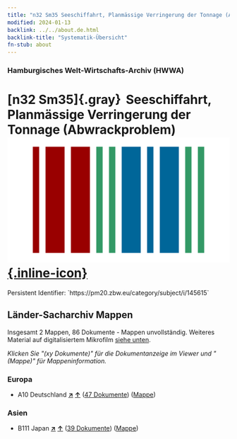 ```yaml
---
title: "n32 Sm35 Seeschiffahrt, Planmässige Verringerung der Tonnage (Abwrackproblem)"
modified: 2024-01-13
backlink: ../../about.de.html
backlink-title: "Systematik-Übersicht"
fn-stub: about
---
```


### Hamburgisches Welt-Wirtschafts-Archiv (HWWA)

# [n32 Sm35]{.gray}&#8201; Seeschiffahrt, Planmässige Verringerung der Tonnage (Abwrackproblem) &#160; [![Wikidata](/images/Wikidata-logo.svg "Wikidata"){.inline-icon}](http://www.wikidata.org/entity/Q104711198)

<div class="hint">Persistent Identifier: `https://pm20.zbw.eu/category/subject/i/145615`</div>







## Länder-Sacharchiv Mappen






Insgesamt 2 Mappen, 86 Dokumente - Mappen unvollständig. Weiteres Material auf digitalisiertem Mikrofilm [siehe unten](#filmsections).

_Klicken Sie "(xy Dokumente)" für die Dokumentanzeige im Viewer und "(Mappe)" für Mappeninformation._




### Europa

- A10 Deutschland [**&nearr;**](../../../geo/i/126128/about.de.html "Deutschland (alle Mappen)") [**&uarr;**](../../../geo/about.de.html#A10 "Ländersystematik") (<a href="https://pm20.zbw.eu/iiifview/folder/sh/126128,145615" title="über: Deutschland : Seeschiffahrt, Planmässige Verringerung der Tonnage (Abwrackproblem)" target="_blank">47 Dokumente</a>) ([Mappe](../../../../folder/sh/1261xx/126128/1456xx/145615/about.de.html))

### Asien

- B111 Japan [**&nearr;**](../../../geo/i/141272/about.de.html "Japan (alle Mappen)") [**&uarr;**](../../../geo/about.de.html#B111 "Ländersystematik") (<a href="https://pm20.zbw.eu/iiifview/folder/sh/141272,145615" title="über: Japan : Seeschiffahrt, Planmässige Verringerung der Tonnage (Abwrackproblem)" target="_blank">39 Dokumente</a>) ([Mappe](../../../../folder/sh/1412xx/141272/1456xx/145615/about.de.html))



<a id="filmsections" />













